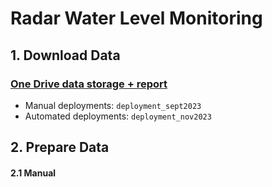 # Radar Water Level Monitoring

## 1. Download Data

### [One Drive data storage + report](https://o365coloradoedu-my.sharepoint.com/:f:/r/personal/chhe5305_colorado_edu/Documents/Radar%20Water%20Monitoring?csf=1&web=1&e=r8UBpe)

- Manual deployments: `deployment_sept2023`
- Automated deployments: `deployment_nov2023`

## 2. Prepare Data

#### 2.1 Manual
